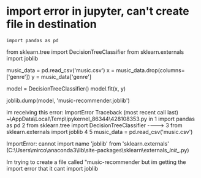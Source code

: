 
# import error in jupyter, can't create file in destination

    import pandas as pd
from sklearn.tree import DecisionTreeClassifier
from sklearn.externals import joblib

music_data = pd.read_csv('music.csv')
x = music_data.drop(columns=['genre'])
y = music_data['genre']

model = DecisionTreeClassifier()
model.fit(x, y)

joblib.dump(model, 'music-recommender.joblib')

im receiving this error:
ImportError                               Traceback (most recent call last)
~\AppData\Local\Temp\ipykernel_86344\428108353.py in <module>
      1 import pandas as pd
      2 from sklearn.tree import DecisionTreeClassifier
----> 3 from sklearn.externals import joblib
      4 
      5 music_data = pd.read_csv('music.csv')

ImportError: cannot import name 'joblib' from 'sklearn.externals' (C:\Users\mirco\anaconda3\lib\site-packages\sklearn\externals\__init__.py)

Im trying to create a file called "music-recommender but im getting the import error that it cant import joblib

        
